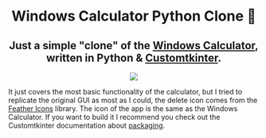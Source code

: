 <html>
  <body>
    <h1 align='center'> Windows Calculator Python Clone 🐍</h1>
    <h2 align='center'>Just a simple "clone" of the <a href='https://github.com/Microsoft/calculator'>Windows Calculator</a>, written in Python & <a href='https://github.com/tomschimansky/customtkinter'>Customtkinter</a>.</h2>
    <p align='center'>
      <img align='center' src='https://github.com/joseollarves/windows-calculator-python-clone/assets/107653281/8d302f03-3f9d-4662-8fce-33610460b4f4'/>
    </p>
    <p>It just covers the most basic functionality of the calculator, but I tried to replicate the original GUI as most as I could, the delete icon comes from the <a href='https://github.com/feathericons/feather'>Feather Icons</a> library. The icon of the app is the same as the Windows Calculator. If you want to build it I recommend you check out the Customtkinter documentation about <a href='https://customtkinter.tomschimansky.com/documentation/packaging'>packaging</a>.</p>
  </body>
</html>
